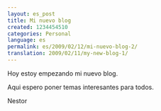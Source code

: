```yaml
---
layout: es_post
title: Mi nuevo blog
created: 1234454510
categories: Personal
language: es
permalink: es/2009/02/12/mi-nuevo-blog-2/
translation: 2009/02/11/my-new-blog-1/
---
```

Hoy estoy empezando mi nuevo blog.

Aqui espero poner temas interesantes para todos.

Nestor
